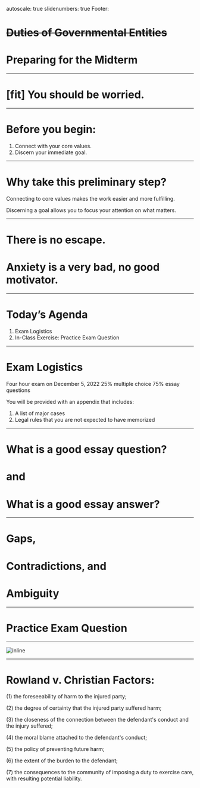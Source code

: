 autoscale: true
slidenumbers: true
Footer: 

# ~~Duties of Governmental Entities~~
# Preparing for the Midterm

---

# [fit] You should be worried.

---

# Before you begin:
1. Connect with your core values.
2. Discern your immediate goal.

---

# Why take this preliminary step?

Connecting to core values makes the work easier and more fulfilling.

Discerning a goal allows you to focus your attention on what matters.

---

# There is no escape.

# Anxiety is a very bad, no good motivator.

---

# Today’s Agenda

1. Exam Logistics 
2. In-Class Exercise: Practice Exam Question

---

# Exam Logistics

Four hour exam on December 5, 2022
    25% multiple choice
    75% essay questions

You will be provided with an appendix that includes:
   1. A list of major cases
   2. Legal rules that you are not expected to have memorized

---

# What is a good essay question?

# and

# What is a good essay answer?

---

# Gaps,
# Contradictions, and
# Ambiguity

---

# Practice Exam Question


---


![inline](images/duty-5.jpg)

---

# Rowland v. Christian Factors:

(1) the foreseeability of harm to the injured party;

(2) the degree of certainty that the injured party suffered harm;

(3) the closeness of the connection between the defendant's conduct and the injury suffered;

(4) the moral blame attached to the defendant's conduct;

(5) the policy of preventing future harm;

(6) the extent of the burden to the defendant;

(7) the consequences to the community of imposing a duty to exercise care, with resulting potential liability.

